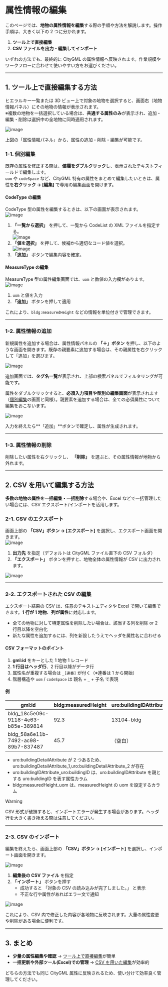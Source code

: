 # 属性情報の編集

このページでは、**地物の属性情報を編集**する際の手順や方法を解説します。操作手順は、大きく以下の 2 つに分かれます。

1. **ツール上で直接編集**
2. **CSV ファイルを出力・編集してインポート**

いずれの方法でも、最終的に CityGML の属性情報へ反映されます。作業規模やワークフローに合わせて使いやすい方をお選びください。

---

## 1. ツール上で直接編集する方法

ヒエラルキー一覧または 3D ビュー上で対象の地物を選択すると、画面右（地物情報パネル）にその地物の情報が表示されます。  
※複数の地物を一括選択している場合は、**共通する属性のみ**が表示され、追加・編集・削除は選択中の全地物に同時適用されます。

![image](../resources/HowToUse/feature_info.png)

上図の「属性情報パネル」から、属性の追加・削除・編集が可能です。

### 1-1. 個別編集

既存の属性を修正する際は、**値欄をダブルクリック**し、表示されたテキストフィールドで編集します。  
`uom` や `codeSpace` など、CityGML 特有の属性をまとめて編集したいときは、属性を**右クリック → [編集]** で専用の編集画面を開けます。

#### CodeType の編集

CodeType 型の属性を編集するときは、以下の画面が表示されます。  
![image](../resources/HowToUse/attribute_edit_code.png)

1. **「一覧から選択」** を押して、一覧から CodeList の XML ファイルを指定する。  
   ![image](../resources/HowToUse/attribute_edit_code2.png)
2. **「値を選択」** を押して、候補から適切なコード値を選択。  
   ![image](../resources/HowToUse/attribute_edit_code3.png)
3. **「追加」** ボタンで編集内容を確定。

#### MeasureType の編集

MeasureType 型の属性編集画面では、`uom` と数値の入力欄があります。  
![image](../resources/HowToUse/attribute_edit_uom.png)

1. `uom` と値を入力
2. **「追加」** ボタンを押して適用

これにより、`bldg:measuredHeight` などの情報を単位付きで管理できます。

---

### 1-2. 属性情報の追加

新規属性を追加する場合は、属性情報パネルの **「＋」ボタン** を押し、以下のような画面を開きます。既存の親要素に追加する場合は、その親属性を右クリックして「追加」を選びます。

![image](../resources/HowToUse/attribute_add.png)

追加画面では、**タグ名一覧**が表示され、上部の検索パネルでフィルタリングが可能です。

属性をダブルクリックすると、**必須入力項目や型別の編集画面**が表示されます（[個別編集](#1-1-個別編集)の画面と同様）。親要素を追加する場合は、全ての必須属性について編集をおこないます。

![image](../resources/HowToUse/attribute_add2.png)

入力を終えたら**「追加」**ボタンで確定し、属性が生成されます。

---

### 1-3. 属性情報の削除

削除したい属性を右クリックし、 **「削除」** を選ぶと、その属性情報が地物から外れます。

---

## 2. CSV を用いて編集する方法

**多数の地物の属性を一括編集・一括削除**する場合や、Excel などで一括管理したい場合には、CSV エクスポート/インポートを活用します。

### 2-1. CSV のエクスポート

画面上部の **「CSV」ボタン → [エクスポート]** を選択し、エクスポート画面を開きます。  
![image](../resources/HowToUse/csv_export1.png)

1. **出力先** を指定（デフォルトは CityGML ファイル直下の CSV フォルダ）
2. **「エクスポート」** ボタンを押すと、地物全体の属性情報が CSV に出力されます。

![image](../resources/HowToUse/csv_export2.png)

---

### 2-2. エクスポートされた CSV の編集

エクスポート結果の CSV は、任意のテキストエディタや Excel で開いて編集できます。**1 行が 1 地物**、**列が属性**に対応します。

-   全ての地物に対して特定属性を削除したい場合は、該当する列を削除 or 2 行目以降を空白化
-   新たな属性を追加するには、列を新設したうえでヘッダを属性名に合わせる

#### CSV フォーマットのポイント

1. **gml:id** をキーとした 1 地物 1 レコード
2. **1 行目はヘッダ行**、2 行目以降がデータ行
3. 属性名が重複する場合は `_[連番]` が付く（※連番は 1 から開始）
4. 階層構造や `uom` / `codeSpace` は 親名 + `_` + 子名 で表現

#### 例

| gml:id                              | bldg:measuredHeight | uro:buildingIDAttribute_uro:buildingID | uro:buildingDetailAttribute_1_uro:surveyYear | uro:buildingDetailAttribute_2_uro:districtsAndZonesType | bldg:measuredHeight_uom |
| ----------------------------------- | ------------------- | -------------------------------------- | -------------------------------------------- | ------------------------------------------------------- | ----------------------- |
| bldg_18c5e09c-9118-4e63-b85e-389814 | 92.3                | 13104-bldg                             | 2016                                         | 10                                                      | m                       |
| bldg_58a6e11b-7492-ac98-89b7-837487 | 45.7                | （空白）                               | 2020                                         | 10                                                      | （空白）                |

-   uro:buildingDetailAttribute が 2 つあるため、 uro:buildingDetailAttribute_1,uro:buildingDetailAttribute_2 が存在
-   uro:buildingIDAttribute_uro:buildingID は、uro:buildingIDAttribute を親とする uro:buildingID を表す属性カラム
-   bldg:measuredHeight_uom は、measuredHeight の uom を設定するカラム

> [!WARNING]
> CSV 形式が破損すると、インポートエラーが発生する場合があります。ヘッダ行を大きく書き換える際は注意してください。

---

### 2-3. CSV のインポート

編集を終えたら、画面上部の **「CSV」ボタン → [インポート]** を選択し、インポート画面を開きます。

![image](../resources/HowToUse/csv_import1.png)

1. **編集後の CSV ファイル** を指定
2. **「インポート」** ボタンを押す
    - 成功すると 「対象の CSV の読み込みが完了しました。」 と表示
    - 不正な行や属性があればエラー文で通知

![image](../resources/HowToUse/csv_import2.png)

これにより、CSV 内で修正した内容が各地物に反映されます。大量の属性変更や削除がある場合に便利です。

---

## 3. まとめ

-   **少量の属性編集や確認** → [ツール上で直接編集](#1-ツール上で直接編集する方法)が簡単
-   **一括更新や外部ツール(Excel)での管理** → [CSV を用いた編集](#2-csvを用いて編集する方法)が効率的

どちらの方法でも同じ CityGML 属性に反映されるため、使い分けて効率良く管理してください。
